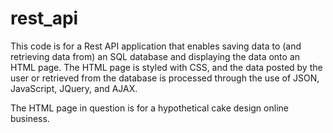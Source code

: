 # rest_api
This code is for a Rest API application that enables saving data to (and retrieving data from) an SQL database and displaying the data onto an HTML page.
The HTML page is styled with CSS, and the data posted by the user or retrieved from the database is processed through the use of JSON, JavaScript, JQuery, and AJAX.

The HTML page in question is for a hypothetical cake design online business.
